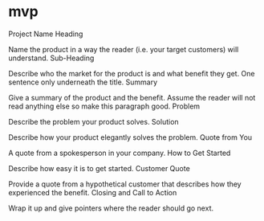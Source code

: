 # mvp
Project Name
Heading

Name the product in a way the reader (i.e. your target customers) will understand.
Sub-Heading

Describe who the market for the product is and what benefit they get. One sentence only underneath the title.
Summary

Give a summary of the product and the benefit. Assume the reader will not read anything else so make this paragraph good.
Problem

Describe the problem your product solves.
Solution

Describe how your product elegantly solves the problem.
Quote from You

A quote from a spokesperson in your company.
How to Get Started

Describe how easy it is to get started.
Customer Quote

Provide a quote from a hypothetical customer that describes how they experienced the benefit.
Closing and Call to Action

Wrap it up and give pointers where the reader should go next.